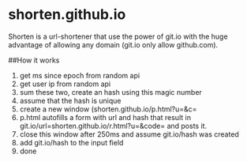 # shorten.github.io

Shorten is a url-shortener that use the power of git.io
with the huge advantage of allowing any domain (git.io only allow github.com).


##How it works

1. get ms since epoch from random api
2. get user ip from random api
3. sum these two, create an hash using this magic number
4. assume that the hash is unique
5. create a new window (shorten.github.io/p.html?u=<url>&c=<hash>
6. p.html autofills a form  with url and hash that result in git.io/url=shorten.github.io/r.html?u=<url>&code=<hash> and posts it.
7. close this window after 250ms and assume git.io/hash was created
8. add git.io/hash to the input field
9. done

